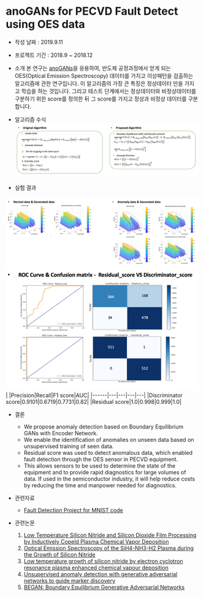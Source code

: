 # anoGANs for PECVD Fault Detect using OES data



- 작성 날짜 : 2019.9.11
- 프로젝트 기간 : 2018.9 ~ 2018.12

- 소개
본 연구는 [anoGANs](https://arxiv.org/pdf/1703.05921)을 응용하여, 반도체 공정과정에서 얻게 되는 OES(Optical Emission Spectroscopy) 데이터를 가지고 이상패턴을 검출하는 알고리즘에 관한 연구입니다. 이 알고리즘의 가장 큰 특징은 정상데이터 만을 가지고 학습을 하는 것입니다. 그리고 테스트 단계에서는 정상데이터와 비정상데이터를 구분하기 위한 score를 정의한 뒤 그 score를 가지고 정상과 비정상 데이터를 구분합니다.

- 알고리즘 수식
![알고리즘 수식 차이](figure_2.png)

- 실험 결과

![실험 결과](figure_3.png)
![실험 결과](figure_4.png)
| |Precision|Recall|F1 score|AUC|
|------|---|---|---|---|
|Discriminator score|0.9101|0.6719|0.7731|0.82|
|Residual score|1.0|0.998|0.999|1.0|

- 결론  
  - We propose anomaly detection based on Boundary Equilibrium GANs with Encoder Network.
  - We enable the identification of anomalies on unseen data based on unsupervised training of seen data.
  - Residual score was used to detect anomalous data, which enabled fault detection through the OES sensor in PECVD equipment.
  - This allows sensors to be used to determine the state of the equipment and to provide rapid diagnostics for large volumes of data. If used in the semiconductor industry, it will help reduce costs by reducing the time and manpower needed for diagnostics.


- 관련자료
  - [Fault Detection Project for MNIST code](https://github.com/kangheeyong/2018-1-Deep-Learing-pc1/blob/master/2018-2/experiment_anoGANs_2/ReadMe.md)

- 관련논문
  1. [Low Temperature Silicon Nitride and Silicon Dioxide Film Processing by Inductively Copeld Plasma Chemical Vapor Deposition](http://jes.ecsdl.org/content/147/4/1481.abstract)
  2. [Optical Emission Spectroscopy of the SiH4-NH3-H2 Plasma during the Growth of Silicon Nitride](http://iopscience.iop.org/1347-4065/20/2/L117)
  3. [Low temperature growth of silicon nitride by electron cyclotron resonance plasma enhanced chemical vapour deposition](https://www.sciencedirect.com/science/article/pii/S004060900001628X)
  4. [Unsupervised anomaly detection with generative adversarial networks to guide marker discovery](https://arxiv.org/pdf/1703.05921)
  5. [BEGAN: Boundary Equilibrium Generative Adversarial Networks](https://arxiv.org/abs/1703.10717)

